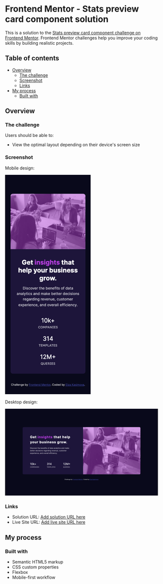 # Frontend Mentor - Stats preview card component solution

This is a solution to the [Stats preview card component challenge on Frontend Mentor](https://www.frontendmentor.io/challenges/stats-preview-card-component-8JqbgoU62). Frontend Mentor challenges help you improve your coding skills by building realistic projects.

## Table of contents

- [Overview](#overview)
  - [The challenge](#the-challenge)
  - [Screenshot](#screenshot)
  - [Links](#links)
- [My process](#my-process)
  - [Built with](#built-with)

## Overview

### The challenge

Users should be able to:

- View the optimal layout depending on their device's screen size

### Screenshot

Mobile design:

![](./images/screenshot-mobile.png)

Desktop design:

![](./images/screenshot-desktop.png)

### Links

- Solution URL: [Add solution URL here](https://www.frontendmentor.io/solutions/stats-preview-card-solution-html-and-css-flexbox-and-mobile-first-nYoLewzdj)
- Live Site URL: [Add live site URL here](https://5elza5.github.io/FM-Stats-Preview-Card/)

## My process

### Built with

- Semantic HTML5 markup
- CSS custom properties
- Flexbox
- Mobile-first workflow
